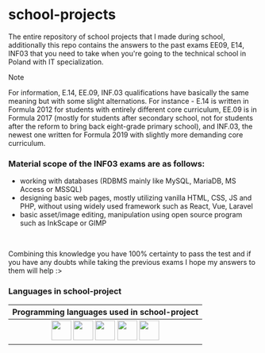 # school-projects
The entire repository of school projects that I made during school, additionally this repo contains the answers to the past exams EE09, E14, INF03 that you need to take when you're going to the technical school in Poland with IT specialization.
<br>

> [!NOTE]
> For information, E.14, EE.09, INF.03 qualifications have basically the same meaning but with some slight alternations. For instance - E.14 is written in Formula 2012 for students with entirely different core curriculum, EE.09 is in Formula 2017 (mostly for students after secondary school, not for students after the reform to bring back eight-grade primary school), and INF.03, the newest one written for Formula 2019 with slightly more demanding core curriculum.

### Material scope of the INF03 exams are as follows:
- working with databases (RDBMS mainly like MySQL, MariaDB, MS Access or MSSQL)
- designing basic web pages, mostly utilizing vanilla HTML, CSS, JS and PHP, without using widely used framework such as React, Vue, Laravel
- basic asset/image editing, manipulation using open source program such as InkScape or GIMP
<br>

Combining this knowledge you have 100% certainty to pass the test and if you have any doubts while taking the previous exams I hope my answers to them will help :> 

### Languages in school-project

| Programming languages used in school-project |
| :-------------------------------------------: |
|<img src="https://cdn.jsdelivr.net/gh/devicons/devicon@latest/icons/csharp/csharp-original.svg" width="40"/> <img src="https://cdn.jsdelivr.net/gh/devicons/devicon@latest/icons/javascript/javascript-original.svg" width="40"/> <img src="https://cdn.jsdelivr.net/gh/devicons/devicon@latest/icons/php/php-original.svg" width="40" /> <img src="https://cdn.jsdelivr.net/gh/devicons/devicon@latest/icons/html5/html5-original.svg" width="40" /> <img src="https://cdn.jsdelivr.net/gh/devicons/devicon@latest/icons/css3/css3-original.svg" width="40" /> |
          
          
